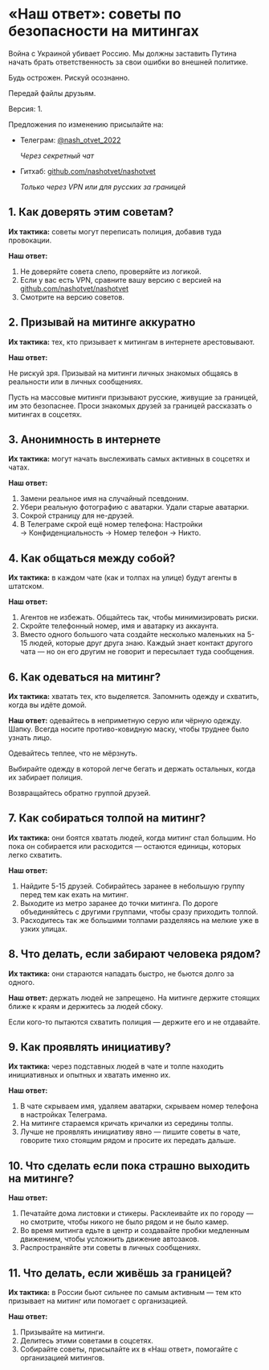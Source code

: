# «Наш ответ»: советы по безопасности на митингах

Война с Украиной убивает Россию. Мы должны заставить Путина начать брать ответственность за свои ошибки во внешней политике.

Будь острожен. Рискуй осознанно.

Передай файлы друзьям.

Версия: 1.

Предложения по изменению присылайте на:
- Телеграм: [@nash_otvet_2022](https://t.me/nash_otvet_2022)
  
  *Через секретный чат*
- Гитхаб: [github.com/nashotvet/nashotvet](https://github.com/nashotvet/nashotvet)
  
  *Только через VPN или для русских за границей*


## 1. Как доверять этим советам?

**Их тактика:** советы могут переписать полиция, добавив туда провокации.

**Наш ответ:**

1. Не доверяйте совета слепо, проверяйте из логикой.
2. Если у вас есть VPN, сравните вашу версию с версией на [github.com/nashotvet/nashotvet](https://github.com/nashotvet/nashotvet)
3. Смотрите на версию советов.


## 2. Призывай на митинге аккуратно

**Их тактика:** тех, кто призывает к митингам в интернете арестовывают.

**Наш ответ:**

Не рискуй зря. Призывай на митинги личных знакомых общаясь в реальности или в личных сообщениях.

Пусть на массовые митинги призывают русские, живущие за границей, им это безопаснее. Проси знакомых друзей за границей рассказать о митингах в соцсетях.


## 3. Анонимность в интернете

**Их тактика:** могут начать выслеживать самых активных в соцсетях и чатах.

**Наш ответ:**

1. Замени реальное имя на случайный псевдоним.
2. Убери реальную фотографию с аватарки. Удали старые аватарки.
3. Сокрой страницу для не-друзей.
4. В Телеграме скрой ещё номер телефона: Настройки → Конфиденциальность → Номер телефон → Никто.


## 4. Как общаться между собой?

**Их тактика:** в каждом чате (как и толпах на улице) будут агенты в штатском.

**Наш ответ:**

1. Агентов не избежать. Общайтесь так, чтобы минимизировать риски.
2. Скройте телефонный номер, имя и аватарку из аккаунта.
3. Вместо одного большого чата создайте несколько маленьких на 5-15 людей, которые друг друга знаю. Каждый знает контакт другого чата — но он его другим не говорит и пересылает туда сообщения.


## 6. Как одеваться на митинг?

**Их тактика:** хватать тех, кто выделяется. Запомнить одежду и схватить, когда вы идёте домой.

**Наш ответ:** одевайтесь в неприметную серую или чёрную одежду. Шапку. Всегда носите противо-ковидную маску, чтобы труднее было узнать лицо.

Одевайтесь теплее, что не мёрзнуть.

Выбирайте одежду в которой легче бегать и держать остальных, когда их забирает полиция.

Возвращайтесь обратно группой друзей.


## 7. Как собираться толпой на митинг?

**Их тактика:** они боятся хватать людей, когда митинг стал большим. Но пока он собирается или расходится — остаются единицы, которых легко схватить.

**Наш ответ:**

1. Найдите 5-15 друзей. Собирайтесь заранее в небольшую группу перед тем как ехать на митинг.
2. Выходите из метро заранее до точки митинга. По дороге объединяйтесь с другими группами, чтобы сразу приходить толпой.
3. Расходитесь так же большими толпами разделяясь на мелкие уже в узких улицах.


## 8. Что делать, если забирают человека рядом?

**Их тактика:** они стараются нападать быстро, не бьются долго за одного.

**Наш ответ:** держать людей не запрещено. На митинге держите стоящих ближе к краям и держитесь за людей сбоку.

Если кого-то пытаются схватить полиция — держите его и не отдавайте.


## 9. Как проявлять инициативу?

**Их тактика:** через подставных людей в чате и толпе находить инициативных и опытных и хватать именно их.

**Наш ответ:**

1. В чате скрываем имя, удаляем аватарки, скрываем номер телефона в настройках Телеграма.
2. На митинге стараемся кричать кричалки из середины толпы.
3. Лучше не проявлять инициативу явно — пишите советы в чате, говорите тихо стоящим рядом и просите их передать дальше.


## 10. Что сделать если пока страшно выходить на митинге?

**Наш ответ:**

1. Печатайте дома листовки и стикеры. Расклеивайте их по городу — но смотрите, чтобы никого не было рядом и не было камер.
2. Во время митинга едьте в центр и создавайте пробки медленным движением, чтобы усложнить движение автозаков.
3. Распространяйте эти советы в личных сообщениях.


## 11. Что делать, если живёшь за границей?

**Их тактика:** в России бьют сильнее по самым активным — тем кто призывает на митинг или помогает с организацией.

**Наш ответ:**

1. Призывайте на митинги.
2. Делитесь этими советами в соцсетях.
3. Собирайте советы, присылайте их в «Наш ответ», помогайте с организацией митингов.
